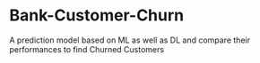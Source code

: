 # Bank-Customer-Churn
A prediction model based on ML as well as DL and compare their performances to find Churned Customers
